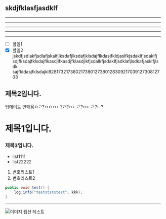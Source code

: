 skdjfklasfjasdklf
---
---
---
---
---
---
   
- [ ] 할일1   
- [x] 할일2   
jskdfjsdlakfjsdlafjskalfjlksdafjlksdafjklsdajflkdasjfkldjaslfkjsdaklfjsdaklfj
sdjfksdajfklsdajflkasdjlfkasdjfklasdjlkfjsdalkfjsdaklfjsdklafjlsdkafjasklfjlsdk
sajfkldasjfklsdajkl82817321738021738012738012830921703912730812703
## 제목2입니다.
업데이트 안돼욤ㅇㄹ?ㅁㅇㅁㄴ?ㄹ?ㅁㄴㄹ?ㅁㄴㄹ?ㄴ?
# 제목1입니다.
### 제목3입니다.
   
   
* list1111
* list22222
   
1. 번호리스트1
1. 번호리스트2
   
   
```java
public void test() {
	log.info("teststststest", kkk);
}
```
   
   
   
---
![이미지 캡션 테스트](https://s3.us-west-2.amazonaws.com/secure.notion-static.com/1220e84d-2498-430d-92d5-9f5eac172de4/customize-jenkins.png?X-Amz-Algorithm=AWS4-HMAC-SHA256&X-Amz-Content-Sha256=UNSIGNED-PAYLOAD&X-Amz-Credential=AKIAT73L2G45EIPT3X45%2F20221211%2Fus-west-2%2Fs3%2Faws4_request&X-Amz-Date=20221211T053246Z&X-Amz-Expires=3600&X-Amz-Signature=06ca00eedfa6cf963640d52b9c0c84313385647c087c7edcb78f69958d9b4ab9&X-Amz-SignedHeaders=host&x-id=GetObject)
